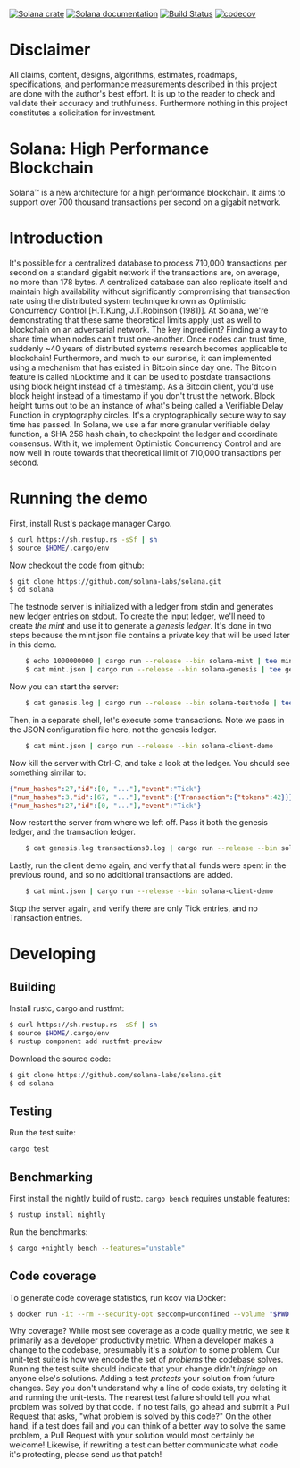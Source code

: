 [![Solana crate](https://img.shields.io/crates/v/solana.svg)](https://crates.io/crates/solana)
[![Solana documentation](https://docs.rs/solana/badge.svg)](https://docs.rs/solana)
[![Build Status](https://travis-ci.org/solana-labs/solana.svg?branch=master)](https://travis-ci.org/solana-labs/solana)
[![codecov](https://codecov.io/gh/solana-labs/solana/branch/master/graph/badge.svg)](https://codecov.io/gh/solana-labs/solana)

Disclaimer
===

All claims, content, designs, algorithms, estimates, roadmaps, specifications, and performance measurements described in this project are done with the author's best effort.  It is up to the reader to check and validate their accuracy and truthfulness.  Furthermore nothing in this project constitutes a solicitation for investment.

Solana: High Performance Blockchain
===

Solana&trade; is a new architecture for a high performance blockchain. It aims to support
over 700 thousand transactions per second on a gigabit network.

Introduction
===

It's possible for a centralized database to process 710,000 transactions per second on a standard gigabit network if the transactions are, on average, no more than 178 bytes. A centralized database can also replicate itself and maintain high availability without significantly compromising that transaction rate using the distributed system technique known as Optimistic Concurrency Control [H.T.Kung, J.T.Robinson (1981)]. At Solana, we're demonstrating that these same theoretical limits apply just as well to blockchain on an adversarial network. The key ingredient? Finding a way to share time when nodes can't trust one-another. Once nodes can trust time, suddenly ~40 years of distributed systems research becomes applicable to blockchain! Furthermore, and much to our surprise, it can implemented using a mechanism that has existed in Bitcoin since day one. The Bitcoin feature is called nLocktime and it can be used to postdate transactions using block height instead of a timestamp. As a Bitcoin client, you'd use block height instead of a timestamp if you don't trust the network. Block height turns out to be an instance of what's being called a Verifiable Delay Function in cryptography circles. It's a cryptographically secure way to say time has passed. In Solana, we use a far more granular verifiable delay function, a SHA 256 hash chain, to checkpoint the ledger and coordinate consensus. With it, we implement Optimistic Concurrency Control and are now well in route towards that theoretical limit of 710,000 transactions per second.

Running the demo
===

First, install Rust's package manager Cargo.

```bash
$ curl https://sh.rustup.rs -sSf | sh
$ source $HOME/.cargo/env
```

Now checkout the code from github:

```bash
$ git clone https://github.com/solana-labs/solana.git 
$ cd solana
```

The testnode server is initialized with a ledger from stdin and
generates new ledger entries on stdout. To create the input ledger, we'll need
to create *the mint* and use it to generate a *genesis ledger*. It's done in
two steps because the mint.json file contains a private key that will be
used later in this demo.

```bash
    $ echo 1000000000 | cargo run --release --bin solana-mint | tee mint.json
    $ cat mint.json | cargo run --release --bin solana-genesis | tee genesis.log
```

Now you can start the server:

```bash
    $ cat genesis.log | cargo run --release --bin solana-testnode | tee transactions0.log
```

Then, in a separate shell, let's execute some transactions. Note we pass in
the JSON configuration file here, not the genesis ledger.

```bash
    $ cat mint.json | cargo run --release --bin solana-client-demo
```

Now kill the server with Ctrl-C, and take a look at the ledger. You should
see something similar to:

```json
{"num_hashes":27,"id":[0, "..."],"event":"Tick"}
{"num_hashes":3,"id":[67, "..."],"event":{"Transaction":{"tokens":42}}}
{"num_hashes":27,"id":[0, "..."],"event":"Tick"}
```

Now restart the server from where we left off. Pass it both the genesis ledger, and
the transaction ledger.

```bash
    $ cat genesis.log transactions0.log | cargo run --release --bin solana-testnode | tee transactions1.log
```

Lastly, run the client demo again, and verify that all funds were spent in the
previous round, and so no additional transactions are added.

```bash
    $ cat mint.json | cargo run --release --bin solana-client-demo
```

Stop the server again, and verify there are only Tick entries, and no Transaction entries.

Developing
===

Building
---

Install rustc, cargo and rustfmt:

```bash
$ curl https://sh.rustup.rs -sSf | sh
$ source $HOME/.cargo/env
$ rustup component add rustfmt-preview
```

Download the source code:

```bash
$ git clone https://github.com/solana-labs/solana.git
$ cd solana
```

Testing
---

Run the test suite:

```bash
cargo test
```

Benchmarking
---

First install the nightly build of rustc. `cargo bench` requires unstable features:

```bash
$ rustup install nightly
```

Run the benchmarks:

```bash
$ cargo +nightly bench --features="unstable"
```

Code coverage
---

To generate code coverage statistics, run kcov via Docker:

```bash
$ docker run -it --rm --security-opt seccomp=unconfined --volume "$PWD:/volume" elmtai/docker-rust-kcov
```

Why coverage? While most see coverage as a code quality metric, we see it primarily as a developer
productivity metric. When a developer makes a change to the codebase, presumably it's a *solution* to
some problem.  Our unit-test suite is how we encode the set of *problems* the codebase solves. Running
the test suite should indicate that your change didn't *infringe* on anyone else's solutions. Adding a
test *protects* your solution from future changes. Say you don't understand why a line of code exists,
try deleting it and running the unit-tests. The nearest test failure should tell you what problem
was solved by that code. If no test fails, go ahead and submit a Pull Request that asks, "what
problem is solved by this code?" On the other hand, if a test does fail and you can think of a
better way to solve the same problem, a Pull Request with your solution would most certainly be
welcome! Likewise, if rewriting a test can better communicate what code it's protecting, please
send us that patch!
